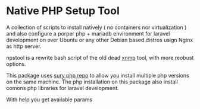 # Native PHP Setup Tool
A collection of scripts to install natively ( no containers nor virtualization ) and also configure a porper php + mariadb environment for laravel development on over Ubuntu or any other Debian based distros usign Nginx as http server.

npstool is a rewrite bash script of the old dead [xnmp](https://github.com/lemyskaman/xnmp) tool, with more reobust options.
  
  
 This package uses [sury php repo](https://deb.sury.org/) to allow you install multiple php versions on the same machine. The php installation on this package also install comons php libraries for laravel development.
  
 With help you get available params
  





